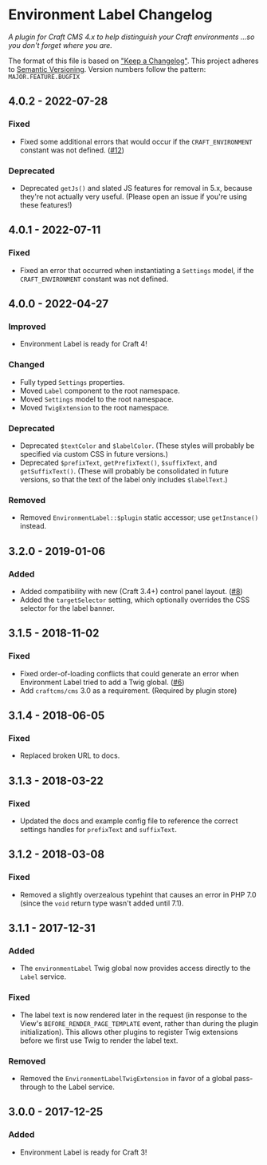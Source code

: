 # Environment Label Changelog

_A plugin for Craft CMS 4.x to help distinguish your Craft environments ...so you don't forget where you are._

The format of this file is based on ["Keep a Changelog"](http://keepachangelog.com/). This project adheres to [Semantic Versioning](http://semver.org/). Version numbers follow the pattern: `MAJOR.FEATURE.BUGFIX`

## 4.0.2 - 2022-07-28

### Fixed

- Fixed some additional errors that would occur if the `CRAFT_ENVIRONMENT` constant was not defined. ([#12](https://github.com/TopShelfCraft/Environment-Label/issues/12))

### Deprecated

- Deprecated `getJs()` and slated JS features for removal in 5.x, because they're not actually very useful. (Please open an issue if you're using these features!)


## 4.0.1 - 2022-07-11

### Fixed

- Fixed an error that occurred when instantiating a `Settings` model, if the `CRAFT_ENVIRONMENT` constant was not defined.


## 4.0.0 - 2022-04-27

### Improved

- Environment Label is ready for Craft 4!

### Changed

- Fully typed `Settings` properties.
- Moved `Label` component to the root namespace.
- Moved `Settings` model to the root namespace.
- Moved `TwigExtension` to the root namespace.

### Deprecated

- Deprecated `$textColor` and `$labelColor`. (These styles will probably be specified via custom CSS in future versions.) 
- Deprecated `$prefixText`, `getPrefixText()`, `$suffixText`, and `getSuffixText()`. (These will probably be consolidated in future versions, so that the text of the label only includes `$labelText`.) 

### Removed

- Removed `EnvironmentLabel::$plugin` static accessor; use `getInstance()` instead.


## 3.2.0 - 2019-01-06

### Added
  
- Added compatibility with new (Craft 3.4+) control panel layout. ([#8](https://github.com/TopShelfCraft/Environment-Label/issues/8))
- Added the `targetSelector` setting, which optionally overrides the CSS selector for the label banner.


## 3.1.5 - 2018-11-02

### Fixed
  
- Fixed order-of-loading conflicts that could generate an error when Environment Label tried to add a Twig global. ([#6](https://github.com/TopShelfCraft/Environment-Label/issues/6))
- Add `craftcms/cms` 3.0 as a requirement. (Required by plugin store)


## 3.1.4 - 2018-06-05

### Fixed

- Replaced broken URL to docs.


## 3.1.3 - 2018-03-22

### Fixed

- Updated the docs and example config file to reference the correct settings handles for `prefixText` and `suffixText`.


## 3.1.2 - 2018-03-08

### Fixed

- Removed a slightly overzealous typehint that causes an error in PHP 7.0 (since the `void` return type wasn't added until 7.1).


## 3.1.1 - 2017-12-31

### Added

- The `environmentLabel` Twig global now provides access directly to the `Label` service.

### Fixed

- The label text is now rendered later in the request (in response to the View's `BEFORE_RENDER_PAGE_TEMPLATE` event, rather than during the plugin initialization). This allows other plugins to register Twig extensions before we first use Twig to render the label text.

### Removed

- Removed the `EnvironmentLabelTwigExtension` in favor of a global pass-through to the Label service.


## 3.0.0 - 2017-12-25

### Added

- Environment Label is ready for Craft 3!
